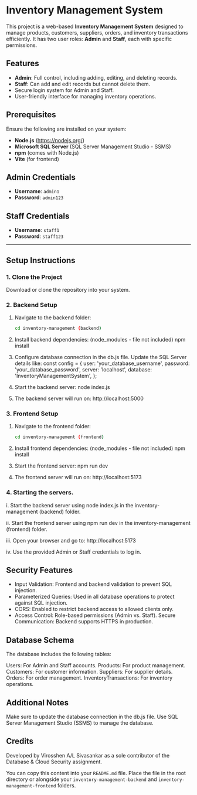 # Inventory Management System

This project is a web-based **Inventory Management System** designed to manage products, customers, suppliers, orders, and inventory transactions efficiently. It has two user roles: **Admin** and **Staff**, each with specific permissions.

## Features

- **Admin**: Full control, including adding, editing, and deleting records.
- **Staff**: Can add and edit records but cannot delete them.
- Secure login system for Admin and Staff.
- User-friendly interface for managing inventory operations.

## Prerequisites

Ensure the following are installed on your system:

- **Node.js** (https://nodejs.org/)
- **Microsoft SQL Server** (SQL Server Management Studio - SSMS)
- **npm** (comes with Node.js)
- **Vite** (for frontend)

## Admin Credentials
- **Username**: `admin1`
- **Password**: `admin123`

## Staff Credentials
- **Username**: `staff1`
- **Password**: `staff123`

---

## Setup Instructions

### 1. Clone the Project
Download or clone the repository into your system.

### 2. Backend Setup

1. Navigate to the backend folder:
   ```bash
   cd inventory-management (backend)

2. Install backend dependencies: (node_modules - file not included)
    npm install

3. Configure database connection in the db.js file. Update the SQL Server details like:
    const config = {
    user: 'your_database_username',
    password: 'your_database_password',
    server: 'localhost',
    database: 'InventoryManagementSystem',
};

4. Start the backend server:
    node index.js

5. The backend server will run on:
    http://localhost:5000
    
### 3. Frontend Setup

1. Navigate to the frontend folder:
      ```bash
   cd inventory-management (frontend)

2. Install frontend dependencies: (node_modules - file not included)
    npm install

4. Start the frontend server:
    npm run dev

5. The frontend server will run on:
    http://localhost:5173
    
### 4. Starting the servers.

   i.  Start the backend server using node index.js in the inventory-management (backend) folder.

   ii. Start the frontend server using npm run dev in the inventory-management (frontend) folder.

   iii. Open your browser and go to: http://localhost:5173

   iv. Use the provided Admin or Staff credentials to log in.

## Security Features

- Input Validation: Frontend and backend validation to prevent SQL injection.
- Parameterized Queries: Used in all database operations to protect against SQL injection.
- CORS: Enabled to restrict backend access to allowed clients only.
- Access Control: Role-based permissions (Admin vs. Staff).
Secure Communication: Backend supports HTTPS in production.

## Database Schema

The database includes the following tables:

Users: For Admin and Staff accounts.
Products: For product management.
Customers: For customer information.
Suppliers: For supplier details.
Orders: For order management.
InventoryTransactions: For inventory operations.

## Additional Notes

Make sure to update the database connection in the db.js file.
Use SQL Server Management Studio (SSMS) to manage the database.
   
## Credits

Developed by Virosshen A/L Sivasankar as a sole contributor of the Database & Cloud Security assignment.

You can copy this content into your `README.md` file. Place the file in the root directory or alongside your `inventory-management-backend` and `inventory-management-frontend` folders.
